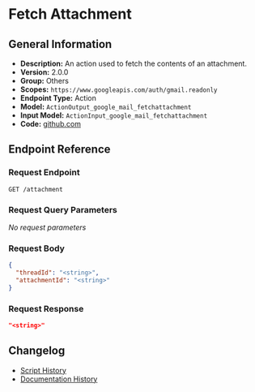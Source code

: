 <!-- BEGIN GENERATED CONTENT -->
# Fetch Attachment

## General Information

- **Description:** An action used to fetch the contents of an attachment.
- **Version:** 2.0.0
- **Group:** Others
- **Scopes:** `https://www.googleapis.com/auth/gmail.readonly`
- **Endpoint Type:** Action
- **Model:** `ActionOutput_google_mail_fetchattachment`
- **Input Model:** `ActionInput_google_mail_fetchattachment`
- **Code:** [github.com](https://github.com/NangoHQ/integration-templates/tree/main/integrations/google-mail/actions/fetch-attachment.ts)


## Endpoint Reference

### Request Endpoint

`GET /attachment`

### Request Query Parameters

_No request parameters_

### Request Body

```json
{
  "threadId": "<string>",
  "attachmentId": "<string>"
}
```

### Request Response

```json
"<string>"
```

## Changelog

- [Script History](https://github.com/NangoHQ/integration-templates/commits/main/integrations/google-mail/actions/fetch-attachment.ts)
- [Documentation History](https://github.com/NangoHQ/integration-templates/commits/main/integrations/google-mail/actions/fetch-attachment.md)

<!-- END  GENERATED CONTENT -->

